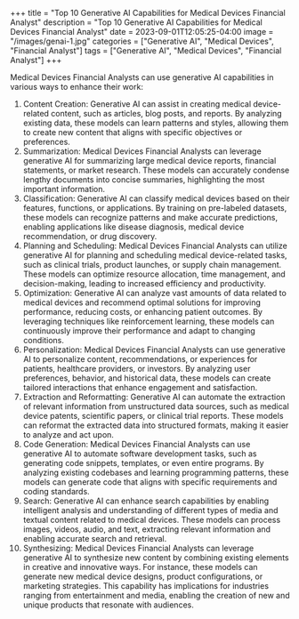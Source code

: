 +++
title = "Top 10 Generative AI Capabilities for Medical Devices Financial Analyst"
description = "Top 10 Generative AI Capabilities for Medical Devices Financial Analyst"
date = 2023-09-01T12:05:25-04:00
image = "/images/genai-1.jpg"
categories = ["Generative AI", "Medical Devices", "Financial Analyst"]
tags = ["Generative AI", "Medical Devices", "Financial Analyst"]
+++

Medical Devices Financial Analysts can use generative AI capabilities in various ways to enhance their work:

1. Content Creation: Generative AI can assist in creating medical device-related content, such as articles, blog posts, and reports. By analyzing existing data, these models can learn patterns and styles, allowing them to create new content that aligns with specific objectives or preferences.
2. Summarization: Medical Devices Financial Analysts can leverage generative AI for summarizing large medical device reports, financial statements, or market research. These models can accurately condense lengthy documents into concise summaries, highlighting the most important information.
3. Classification: Generative AI can classify medical devices based on their features, functions, or applications. By training on pre-labeled datasets, these models can recognize patterns and make accurate predictions, enabling applications like disease diagnosis, medical device recommendation, or drug discovery.
4. Planning and Scheduling: Medical Devices Financial Analysts can utilize generative AI for planning and scheduling medical device-related tasks, such as clinical trials, product launches, or supply chain management. These models can optimize resource allocation, time management, and decision-making, leading to increased efficiency and productivity.
5. Optimization: Generative AI can analyze vast amounts of data related to medical devices and recommend optimal solutions for improving performance, reducing costs, or enhancing patient outcomes. By leveraging techniques like reinforcement learning, these models can continuously improve their performance and adapt to changing conditions.
6. Personalization: Medical Devices Financial Analysts can use generative AI to personalize content, recommendations, or experiences for patients, healthcare providers, or investors. By analyzing user preferences, behavior, and historical data, these models can create tailored interactions that enhance engagement and satisfaction.
7. Extraction and Reformatting: Generative AI can automate the extraction of relevant information from unstructured data sources, such as medical device patents, scientific papers, or clinical trial reports. These models can reformat the extracted data into structured formats, making it easier to analyze and act upon.
8. Code Generation: Medical Devices Financial Analysts can use generative AI to automate software development tasks, such as generating code snippets, templates, or even entire programs. By analyzing existing codebases and learning programming patterns, these models can generate code that aligns with specific requirements and coding standards.
9. Search: Generative AI can enhance search capabilities by enabling intelligent analysis and understanding of different types of media and textual content related to medical devices. These models can process images, videos, audio, and text, extracting relevant information and enabling accurate search and retrieval.
10. Synthesizing: Medical Devices Financial Analysts can leverage generative AI to synthesize new content by combining existing elements in creative and innovative ways. For instance, these models can generate new medical device designs, product configurations, or marketing strategies. This capability has implications for industries ranging from entertainment and media, enabling the creation of new and unique products that resonate with audiences.